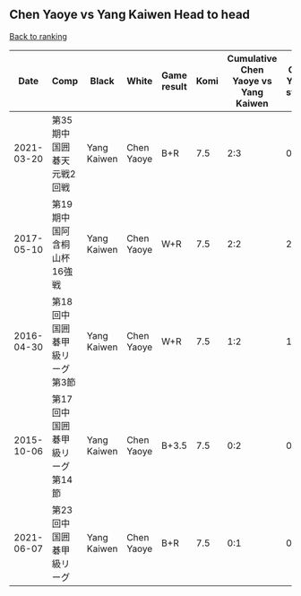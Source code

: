 ## Chen Yaoye vs Yang Kaiwen Head to head

[Back to ranking](../../index.md)




| **Date** | **Comp** | **Black** | **White** | **Game result** | **Komi** | **Cumulative Chen Yaoye vs Yang Kaiwen** | **Chen Yaoye streak** | **Yang Kaiwen streak** | 
| --- | --- | --- | --- | --- | --- | --- | --- | --- |
| 2021-03-20 | 第35期中国囲碁天元戦2回戦 | Yang Kaiwen | Chen Yaoye | B+R | 7.5 | 2:3 | 0 | 1 | 
| 2017-05-10 | 第19期中国阿含桐山杯16強戦 | Yang Kaiwen | Chen Yaoye | W+R | 7.5 | 2:2 | 2 | 0 | 
| 2016-04-30 | 第18回中国囲碁甲級リーグ第3節 | Yang Kaiwen | Chen Yaoye | W+R | 7.5 | 1:2 | 1 | 0 | 
| 2015-10-06 | 第17回中国囲碁甲級リーグ第14節 | Yang Kaiwen | Chen Yaoye | B+3.5 | 7.5 | 0:2 | 0 | 2 | 
| 2021-06-07 | 第23回中国囲碁甲級リーグ | Yang Kaiwen | Chen Yaoye | B+R | 7.5 | 0:1 | 0 | 1 |




